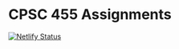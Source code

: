 # CPSC 455 Assignments

[![Netlify Status](https://api.netlify.com/api/v1/badges/bce91895-10a1-4a96-a2b3-422a79d42c67/deploy-status)](https://app.netlify.com/sites/spiffy-otter-de6d96/deploys)

<!-- https://recipe-app-james-graham.herokuapp.com/ -->